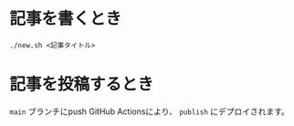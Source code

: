 # 記事を書くとき

`./new.sh <記事タイトル>`

# 記事を投稿するとき

`main` ブランチにpush
GitHub Actionsにより、 `publish` にデプロイされます。
